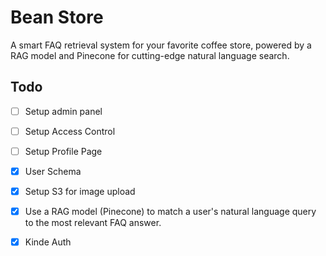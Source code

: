 # Bean Store

A smart FAQ retrieval system for your favorite coffee store, powered by a RAG model and Pinecone for cutting-edge natural language search.

## Todo

- [ ] Setup admin panel

- [ ] Setup Access Control

- [ ] Setup Profile Page

- [x] User Schema

- [x] Setup S3 for image upload

- [x] Use a RAG model (Pinecone) to match a user's natural language query to the most relevant FAQ answer.

- [x] Kinde Auth
